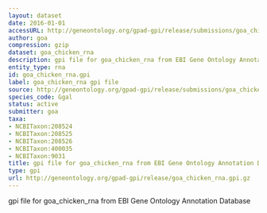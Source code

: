 ```yaml
---
layout: dataset
date: 2016-01-01
accessURL: http://geneontology.org/gpad-gpi/release/submissions/goa_chicken_rna.gpi.gz
author: goa
compression: gzip
dataset: goa_chicken_rna
description: gpi file for goa_chicken_rna from EBI Gene Ontology Annotation Database
entity_type: rna
id: goa_chicken_rna.gpi
label: goa_chicken_rna gpi file
source: http://geneontology.org/gpad-gpi/release/submissions/goa_chicken_rna.gpi.gz
species_code: Ggal
status: active
submitter: goa
taxa:
- NCBITaxon:208524
- NCBITaxon:208525
- NCBITaxon:208526
- NCBITaxon:400035
- NCBITaxon:9031
title: gpi file for goa_chicken_rna from EBI Gene Ontology Annotation Database
type: gpi
url: http://geneontology.org/gpad-gpi/release/goa_chicken_rna.gpi.gz
---
```


gpi file for goa_chicken_rna from EBI Gene Ontology Annotation Database
